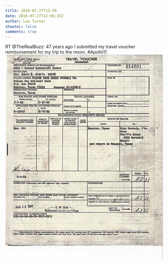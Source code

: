 ```yaml
---
title: 2016-07-27T12-56
date: 2016-07-27T12:56:35Z
author: Lee Turner
showtoc: false
comments: true
---
```


RT @TheRealBuzz: 47 years ago I submitted my travel voucher reimbursement for my trip to the moon. #Apollo11 ![](/img/x//758284950252711936-CoVnqgIWYAAK7IA.jpg)

